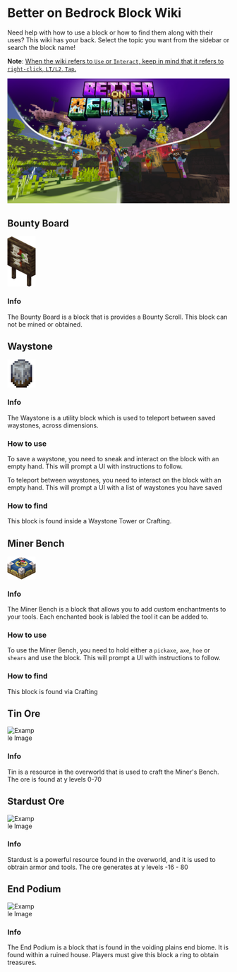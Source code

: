# Better on Bedrock Block Wiki

Need help with how to use a block or how to find them along with their uses? This wiki has your back. Select the topic you want from the sidebar or search the block name!

**Note**: <u>When the wiki refers to `Use` or `Interact`, keep in mind that it refers to `right-click`, `LT/L2`, `Tap`.
</u>

![image](/Main/assets/bob-rebrand.png)

## Bounty Board

<div style="display: flex; align-items: center;">
  <img src="/Main/assets/bounty_board.png" alt="Example Image" width="64">
</div>

### Info

The Bounty Board is a block that is provides a Bounty Scroll. This block can not be mined or obtained.

## Waystone

<div style="display: flex; align-items: center;">
  <img src="/Main/assets/waystone.png" alt="Example Image" width="64">
</div>

### Info

The Waystone is a utility block which is used to teleport between saved waystones, across dimensions.

### How to use

To save a waystone, you need to sneak and interact on the block with an empty hand. This will prompt a UI with instructions to follow.

To teleport between waystones, you need to interact on the block with an empty hand. This will prompt a UI with a list of waystones you have saved

### How to find

This block is found inside a Waystone Tower or Crafting.

## Miner Bench

<div style="display: flex; align-items: center;">
  <img src="/Main/assets/enchant_table.png" alt="Example Image" width="64">
</div>

### Info

The Miner Bench is a block that allows you to add custom enchantments to your tools. Each enchanted book is labled the tool it can be added to.

### How to use

To use the Miner Bench, you need to hold either a `pickaxe`, `axe`, `hoe` or `shears` and use the block. This will prompt a UI with instructions to follow.

### How to find

This block is found via Crafting

## Tin Ore

<div style="display: flex; align-items: center;">
  <img src="/Main/assets/tin_ore.png" alt="Example Image" width="64">
</div>

### Info

Tin is a resource in the overworld that is used to craft the Miner's Bench. The ore is found at y levels 0-70

## Stardust Ore

<div style="display: flex; align-items: center;">
  <img src="/Main/assets/stardust_ore.png" alt="Example Image" width="64">
</div>

### Info

Stardust is a powerful resource found in the overworld, and it is used to obtrain armor and tools. The ore generates at y levels -16 - 80

## End Podium

<div style="display: flex; align-items: center;">
  <img src="/Main/assets/end_podium.png" alt="Example Image" width="64">
</div>

### Info

The End Podium is a block that is found in the voiding plains end biome. It is found within a ruined house. Players must give this block a ring to obtain treasures.
